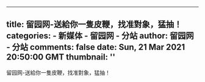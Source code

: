 
---
title: 留园网-送給你一隻皮鞭，找准對象，猛抽！
categories: 
    - 新媒体
    - 留园网 - 分站
author: 留园网 - 分站
comments: false
date: Sun, 21 Mar 2021 20:50:00 GMT
thumbnail: ''
---

<div>   
留园网-送給你一隻皮鞭，找准對象，猛抽！  
</div>
            